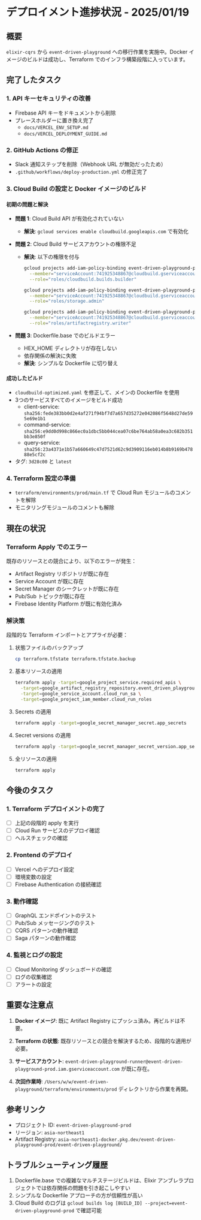 # デプロイメント進捗状況 - 2025/01/19

## 概要
`elixir-cqrs` から `event-driven-playground` への移行作業を実施中。Docker イメージのビルドは成功し、Terraform でのインフラ構築段階に入っています。

## 完了したタスク

### 1. API キーセキュリティの改善
- Firebase API キーをドキュメントから削除
- プレースホルダーに置き換え完了
  - `docs/VERCEL_ENV_SETUP.md`
  - `docs/VERCEL_DEPLOYMENT_GUIDE.md`

### 2. GitHub Actions の修正
- Slack 通知ステップを削除（Webhook URL が無効だったため）
- `.github/workflows/deploy-production.yml` の修正完了

### 3. Cloud Build の設定と Docker イメージのビルド
#### 初期の問題と解決
- **問題 1**: Cloud Build API が有効化されていない
  - **解決**: `gcloud services enable cloudbuild.googleapis.com` で有効化

- **問題 2**: Cloud Build サービスアカウントの権限不足
  - **解決**: 以下の権限を付与
    ```bash
    gcloud projects add-iam-policy-binding event-driven-playground-prod \
      --member="serviceAccount:741925348867@cloudbuild.gserviceaccount.com" \
      --role="roles/cloudbuild.builds.builder"
    
    gcloud projects add-iam-policy-binding event-driven-playground-prod \
      --member="serviceAccount:741925348867@cloudbuild.gserviceaccount.com" \
      --role="roles/storage.admin"
    
    gcloud projects add-iam-policy-binding event-driven-playground-prod \
      --member="serviceAccount:741925348867@cloudbuild.gserviceaccount.com" \
      --role="roles/artifactregistry.writer"
    ```

- **問題 3**: Dockerfile.base でのビルドエラー
  - HEX_HOME ディレクトリが存在しない
  - 依存関係の解決に失敗
  - **解決**: シンプルな Dockerfile に切り替え

#### 成功したビルド
- `cloudbuild-optimized.yaml` を修正して、メインの Dockerfile を使用
- 3つのサービスすべてのイメージをビルド成功
  - client-service: `sha256:fede383bb0d2e4af271f94bf7d7a657d35272e042086f5648d27de595e69e1b1`
  - command-service: `sha256:e9dd0d998c866ec0a1dbc5bb044cea07c6be764ab58a0ea3c682b351bb3e850f`
  - query-service: `sha256:23a4371e1b57a660649c47d7521d62c9d3909116eb014b8b9169b47888e5cf2c`
- タグ: `3d28c00` と `latest`

### 4. Terraform 設定の準備
- `terraform/environments/prod/main.tf` で Cloud Run モジュールのコメントを解除
- モニタリングモジュールのコメントも解除

## 現在の状況

### Terraform Apply でのエラー
既存のリソースとの競合により、以下のエラーが発生：
- Artifact Registry リポジトリが既に存在
- Service Account が既に存在
- Secret Manager のシークレットが既に存在
- Pub/Sub トピックが既に存在
- Firebase Identity Platform が既に有効化済み

### 解決策
段階的な Terraform インポートとアプライが必要：

1. 状態ファイルのバックアップ
   ```bash
   cp terraform.tfstate terraform.tfstate.backup
   ```

2. 基本リソースの適用
   ```bash
   terraform apply -target=google_project_service.required_apis \
     -target=google_artifact_registry_repository.event_driven_playground \
     -target=google_service_account.cloud_run_sa \
     -target=google_project_iam_member.cloud_run_roles
   ```

3. Secrets の適用
   ```bash
   terraform apply -target=google_secret_manager_secret.app_secrets
   ```

4. Secret versions の適用
   ```bash
   terraform apply -target=google_secret_manager_secret_version.app_secrets_version
   ```

5. 全リソースの適用
   ```bash
   terraform apply
   ```

## 今後のタスク

### 1. Terraform デプロイメントの完了
- [ ] 上記の段階的 apply を実行
- [ ] Cloud Run サービスのデプロイ確認
- [ ] ヘルスチェックの確認

### 2. Frontend のデプロイ
- [ ] Vercel へのデプロイ設定
- [ ] 環境変数の設定
- [ ] Firebase Authentication の接続確認

### 3. 動作確認
- [ ] GraphQL エンドポイントのテスト
- [ ] Pub/Sub メッセージングのテスト
- [ ] CQRS パターンの動作確認
- [ ] Saga パターンの動作確認

### 4. 監視とログの設定
- [ ] Cloud Monitoring ダッシュボードの確認
- [ ] ログの収集確認
- [ ] アラートの設定

## 重要な注意点

1. **Docker イメージ**: 既に Artifact Registry にプッシュ済み。再ビルドは不要。

2. **Terraform の状態**: 既存リソースとの競合を解決するため、段階的な適用が必要。

3. **サービスアカウント**: `event-driven-playground-runner@event-driven-playground-prod.iam.gserviceaccount.com` が既に存在。

4. **次回作業時**: `/Users/w/w/event-driven-playground/terraform/environments/prod` ディレクトリから作業を再開。

## 参考リンク
- プロジェクト ID: `event-driven-playground-prod`
- リージョン: `asia-northeast1`
- Artifact Registry: `asia-northeast1-docker.pkg.dev/event-driven-playground-prod/event-driven-playground/`

## トラブルシューティング履歴
1. Dockerfile.base での複雑なマルチステージビルドは、Elixir アンブレラプロジェクトでは依存関係の問題を引き起こしやすい
2. シンプルな Dockerfile アプローチの方が信頼性が高い
3. Cloud Build のログは `gcloud builds log [BUILD_ID] --project=event-driven-playground-prod` で確認可能